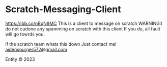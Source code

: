 # Scratch-Messaging-Client
https://ibb.co/nBqN8MC
This is a client to message on scratch
WARNING:I do not cudone any spamming on scratch with this client
If you do, all fault will go towrds you.

if the scratch team whats this down Just contact me!
aidenspurger572@gmail.com

Entity © 2023
